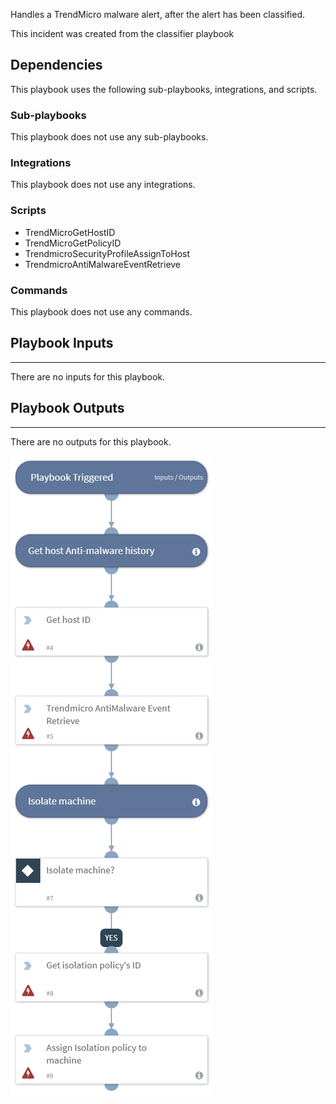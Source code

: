 Handles a TrendMicro malware alert, after the alert has been classified.

This incident was created from the classifier playbook

## Dependencies
This playbook uses the following sub-playbooks, integrations, and scripts.

### Sub-playbooks
This playbook does not use any sub-playbooks.

### Integrations
This playbook does not use any integrations.

### Scripts
* TrendMicroGetHostID
* TrendMicroGetPolicyID
* TrendmicroSecurityProfileAssignToHost
* TrendmicroAntiMalwareEventRetrieve

### Commands
This playbook does not use any commands.

## Playbook Inputs
---
There are no inputs for this playbook.

## Playbook Outputs
---
There are no outputs for this playbook.

![TrendMicro_Malware_Alert](https://github.com/ElazarK/content-docs/blob/master/images/playbooks/TrendMicro_Malware_Alert.png)
